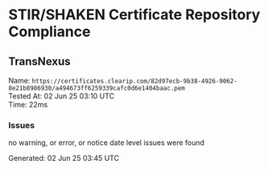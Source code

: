 # STIR/SHAKEN Certificate Repository Compliance

## TransNexus

Name: `https://certificates.clearip.com/82d97ecb-9b38-4926-9062-8e21b8986930/a494673ff6259339cafc0d6e1404baac.pem`\
Tested At: 02 Jun 25 03:10 UTC\
Time: 22ms

### Issues

no warning, or error, or notice date level issues were found

Generated: 02 Jun 25 03:45 UTC